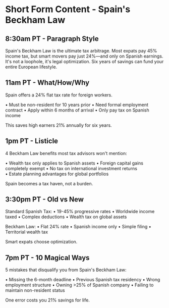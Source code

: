 # Short Form Content - Spain's Beckham Law

## 8:30am PT - Paragraph Style
Spain's Beckham Law is the ultimate tax arbitrage. Most expats pay 45% income tax, but smart movers pay just 24%—and only on Spanish earnings. It's not a loophole, it's legal optimization. Six years of savings can fund your entire European lifestyle.

## 11am PT - What/How/Why
Spain offers a 24% flat tax rate for foreign workers.

• Must be non-resident for 10 years prior
• Need formal employment contract 
• Apply within 6 months of arrival
• Only pay tax on Spanish income

This saves high earners 21% annually for six years.

## 1pm PT - Listicle
4 Beckham Law benefits most tax advisors won't mention:

• Wealth tax only applies to Spanish assets
• Foreign capital gains completely exempt
• No tax on international investment returns  
• Estate planning advantages for global portfolios

Spain becomes a tax haven, not a burden.

## 3:30pm PT - Old vs New
Standard Spanish Tax:
• 19-45% progressive rates
• Worldwide income taxed
• Complex deductions
• Wealth tax on global assets

Beckham Law:
• Flat 24% rate
• Spanish income only
• Simple filing
• Territorial wealth tax

Smart expats choose optimization.

## 7pm PT - 10 Magical Ways
5 mistakes that disqualify you from Spain's Beckham Law:

• Missing the 6-month deadline
• Previous Spanish tax residency
• Wrong employment structure
• Owning >25% of Spanish company
• Failing to maintain non-resident status

One error costs you 21% savings for life.